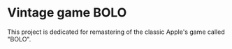 Vintage game BOLO
=================

This project is dedicated for remastering of the classic Apple's game called "BOLO".
